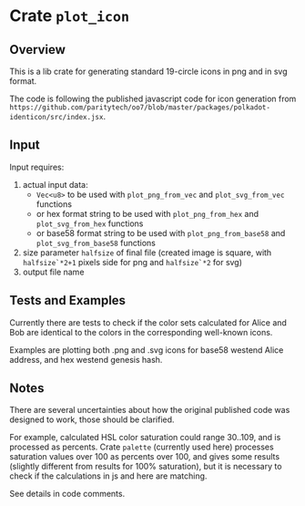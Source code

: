 
# Crate `plot_icon`

## Overview

This is a lib crate for generating standard 19-circle icons in png and in svg format.  

The code is following the published javascript code for icon generation from `https://github.com/paritytech/oo7/blob/master/packages/polkadot-identicon/src/index.jsx`.  



## Input

Input requires:  

1. actual input data:  
    - `Vec<u8>` to be used with `plot_png_from_vec` and `plot_svg_from_vec` functions  
    - or hex format string to be used with `plot_png_from_hex` and `plot_svg_from_hex` functions  
    - or base58 format string to be used with `plot_png_from_base58` and `plot_svg_from_base58` functions  
2. size parameter `halfsize` of final file (created image is square, with ``halfsize`*2+1`` pixels side for png and ``halfsize`*2`` for svg)  
3. output file name  


## Tests and Examples

Currently there are tests to check if the color sets calculated for Alice and Bob are identical to the colors in the corresponding well-known icons.  

Examples are plotting both .png and .svg icons for base58 westend Alice address, and hex westend genesis hash.


## Notes

There are several uncertainties about how the original published code was designed to work, those should be clarified.  

For example, calculated HSL color saturation could range 30..109, and is processed as percents. Crate `palette` (currently used here) processes saturation values over 100 as percents over 100, and gives some results (slightly different from results for 100% saturation), but it is necessary to check if the calculations in js and here are matching.  

See details in code comments.  

